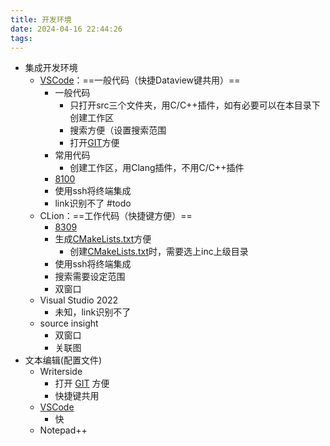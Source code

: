 ```yaml
---
title: 开发环境
date: 2024-04-16 22:44:26
tags: 
---
```


- 集成开发环境
    - [VSCode](VSCode/VSCode.md)：==一般代码（快捷Dataview键共用）==
        - 一般代码
            - ​只打开src三个文件夹，用C/C++插件，如有必要可以在本目录下创建工作区
            - ​搜索方便（设置搜索范围
            - ​打开[GIT](GIT/GIT.md)方便
        - ​常用代码
            - ​创建工作区，用Clang插件，不用C/C++插件
        - [8100](../04项目日志/8100/8100架构/8100.md)
        - ​使用ssh将终端集成
        - ​link识别不了 #todo
    - CLion：==工作代码（快捷键方便）==
        - [8309](../04项目日志/8309/8309.md)
        - ​生成[CMakeLists.txt](编译环境/CMake.md#^592d1a)方便
            - ​创建[CMakeLists.txt](编译环境/CMake.md#^592d1a)时，需要选上inc上级目录
        - ​使用ssh将终端集成
        - ​搜索需要设定范围
        - ​双窗口
    - Visual Studio 2022
        - ​未知，link识别不了
    - source insight
        - ​双窗口
        - ​关联图
- 文本编辑(配置文件)
    - Writerside
        - 打开 [GIT](GIT/GIT.md) 方便
        - 快捷键共用
    - [VSCode](VSCode/VSCode.md)
        - 快
    - Notepad++
